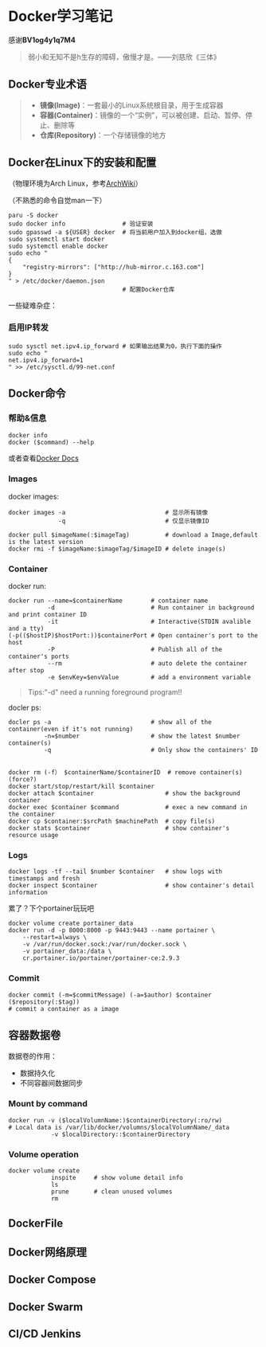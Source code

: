 # Docker学习笔记

感谢**BV1og4y1q7M4**

> 弱小和无知不是h生存的障碍，傲慢才是。——刘慈欣《三体》

## Docker专业术语

> - **镜像(Image)**：一套最小的Linux系统根目录，用于生成容器
> - **容器(Container)**：镜像的一个“实例”，可以被创建、启动、暂停、停止、删除等
> - **仓库(Repository)**：一个存储镜像的地方


## Docker在Linux下的安装和配置

（物理环境为Arch Linux，参考[ArchWiki](https://wiki.archlinux.org/title/Docker)）

（不熟悉的命令自觉man一下）

```shell
paru -S docker
sudo docker info				# 验证安装
sudo gpasswd -a ${USER} docker	# 将当前用户加入到docker组，选做
sudo systemctl start docker
sudo systemctl enable docker
sudo echo "
{
	"registry-mirrors": ["http://hub-mirror.c.163.com"]
}
" > /etc/docker/daemon.json
								# 配置Docker仓库
```

一些疑难杂症：

### 启用IP转发

```shell
sudo sysctl net.ipv4.ip_forward	# 如果输出结果为0，执行下面的操作
sudo echo "
net.ipv4.ip_forward=1
" >> /etc/sysctl.d/99-net.conf
```

## Docker命令

### 帮助&信息

```shell
docker info
docker ($command) --help
```

或者查看[Docker Docs](docs.docker.com)

### Images

docker images:

```shell
docker images -a 							# 显示所有镜像
              -q 							# 仅显示镜像ID
```

```shell
docker pull $imageName(:$imageTag)			# download a Image,default is the latest version
docker rmi -f $imageName:$imageTag/$imageID	# delete inage(s)
```

### Container

docker run:

```shell
docker run --name=$containerName		# container name
           -d							# Run container in background and print container ID
           -it							# Interactive(STDIN avalible and a tty)
(-p(($hostIP)$hostPort:))$containerPort	# Open container's port to the host
           -P							# Publish all of the container's ports
           --rm							# auto delete the container after stop
           -e $envKey=$envValue			# add a environment variable
```

> Tips:"-d" need a running foreground program!!

docler ps:

```shell
docler ps -a							# show all of the container(even if it's not running)
          -n=$number					# show the latest $number container(s)
          -q							# Only show the containers' ID
          
```

```shell
docker rm (-f） $containerName/$containerID	# remove container(s) (force?)
docker start/stop/restart/kill $container
docker attach $container					# show the background container
docker exec $container $command				# exec a new command in the container
docker cp $container:$srcPath $machinePath	# copy file(s)
docker stats $container						# show container's resource usage
```

### Logs

```shell
docker logs -tf --tail $number $container	# show logs with timestamps and fresh
docker inspect $container					# show container's detail information
```

累了？下个portainer玩玩吧

```shell
docker volume create portainer_data
docker run -d -p 8000:8000 -p 9443:9443 --name portainer \
    --restart=always \
    -v /var/run/docker.sock:/var/run/docker.sock \
    -v portainer_data:/data \
    cr.portainer.io/portainer/portainer-ce:2.9.3
```

### Commit

```shell
docker commit (-m=$commitMessage) (-a=$author) $container ($repository(:$tag))
# commit a container as a image
```

## 容器数据卷

数据卷的作用：

- 数据持久化
- 不同容器间数据同步

### Mount by command

```shell
docker run -v ($localVolumnName:)$containerDirectory(:ro/rw)
# Local data is /var/lib/docker/volumns/$localVolumnName/_data
			-v $localDirectory::$containerDirectory
```

### Volume operation

```shell
docker volume create 
			inspite		# show volume detail info
			ls
			prune		# clean unused volumes
			rm
```



## DockerFile

## Docker网络原理

## Docker Compose

## Docker Swarm

## CI/CD Jenkins

